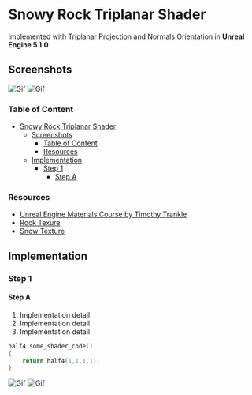 # Snowy Rock Triplanar Shader

Implemented with Triplanar Projection and Normals Orientation in **Unreal Engine 5.1.0**

## Screenshots

![Gif](./docs/1.gif)
![Gif](./docs/1.gif)

### Table of Content

- [Snowy Rock Triplanar Shader](#snowy-rock-triplanar-shader)
  - [Screenshots](#screenshots)
    - [Table of Content](#table-of-content)
    - [Resources](#resources)
  - [Implementation](#implementation)
    - [Step 1](#step-1)
      - [Step A](#step-a)

### Resources

- [Unreal Engine Materials Course by Timothy Trankle](https://www.udemy.com/course/unlocking-the-unreal-engine-material-editor)
- [Rock Texure](https://3dtextures.me/2022/03/31/rock-046/)
- [Snow Texture](https://3dtextures.me/2018/02/27/snow-002/)

## Implementation
### Step 1
#### Step A

1. Implementation detail.
1. Implementation detail.
1. Implementation detail.

```c
half4 some_shader_code()
{
    return half4(1,1,1,1);
}
```

![Gif](./docs/1.gif)
![Gif](./docs/1.gif)
